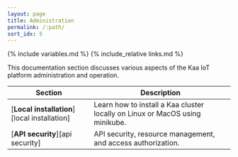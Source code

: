 ```yaml
---
layout: page
title: Administration
permalink: /:path/
sort_idx: 5
---
```


{% include variables.md %}
{% include_relative links.md %}

This documentation section discusses various aspects of the Kaa IoT platform administration and operation.

| **Section**                                  | **Description**                                                              |
| -------------------------------------------- | ---------------------------------------------------------------------------- |
| [**Local installation**][local installation] | Learn how to install a Kaa cluster locally on Linux or MacOS using minikube. |
| [**API security**][api security]             | API security, resource management, and access authorization.                 |
